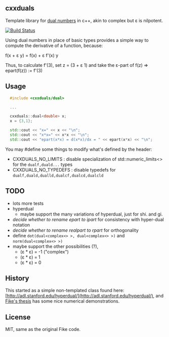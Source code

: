 ## cxxduals
Template library for [dual numbers](http://en.wikipedia.org/wiki/Dual_number) in c++, akin to complex but &epsilon; is nilpotent.

[![Build Status](https://api.travis-ci.org/tesch1/cxxduals.svg?branch=master)](http://travis-ci.org/tesch1/cxxduals)


Using dual numbers in place of basic types provides a simple way to compute the derivative of a function, because:

f(x + &epsilon; y) = f(x) + &epsilon; f'(x) y

Thus, to calculate f'(3), set z = (3 + &epsilon; 1) and take the &epsilon;-part of f(z) => epart(f(z)) := f'(3)

## Usage

```cpp
  #include <cxxduals/dual>

  ...

  cxxduals::dual<double> x;
  x = {3,1};

  std::cout << "x=" << x << "\n";
  std::cout << "x*x=" << x*x << "\n";
  std::cout << "epart(x*x) = d(x*x)/dx = " << epart(x*x) << "\n";
```

You may #define some things to modify what's defined by the header:
- CXXDUALS_NO_LIMITS : disable specialization of std::numeric_limits<> for the ```dualf,duald...``` types
- CXXDUALS_NO_TYPEDEFS : disable typedefs for ```dualf,duald,dualld,dualcf,dualcd,dualcld```

## TODO
- lots more tests
- hyperdual
  - maybe support the many variations of hyperdual, just for shi. and gi.
- *decide whether to rename epart to ipart* for consistency with hyper-dual notation
- *decide whether to rename realpart to rpart* for orthogonality
- define ```dot(dual<complex<> >, dual<complex<> >)``` and ```norm(dual<complex<> >)```
- maybe support the other possibilities (?), 
  - (&epsilon; * &epsilon;) = -1  ("complex")
  - (&epsilon; * &epsilon;) = 1
  - (&epsilon; * &epsilon;) = 0

## History
This started as a simple non-templated class found here: 
[http://adl.stanford.edu/hyperdual/](http://adl.stanford.edu/hyperdual/), and 
[Fike's thesis](http://purl.stanford.edu/jw107zn5044) has some nice numerical demonstrations.


## License
MIT, same as the original Fike code.
